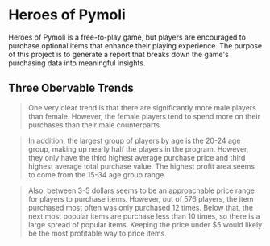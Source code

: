 # Heroes of Pymoli

Heroes of Pymoli is a free-to-play game, but players are encouraged to purchase optional items that enhance their playing experience.
The purpose of this project is to generate a report that breaks down the game's purchasing data into meaningful insights.

## Three Obervable Trends

>One very clear trend is that there are significantly more male players than female. However, the female players tend to spend more on their purchases than their male counterparts.

>In addition, the largest group of players by age is the 20-24 age group, making up nearly half the players in the program. However, they only have the third highest average purchase price and third highest average total purchase value. The highest profit area seems to come from the 15-34 age group range.

>Also, between 3-5 dollars seems to be an approachable price range for players to purchase items. However, out of 576 players, the item purchased most often was only purchased 12 times. Below that, the next most popular items are purchase less than 10 times, so there is a large spread of popular items. Keeping the price under $5 would likely be the most profitable way to price items.
